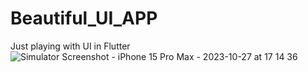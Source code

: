 # Beautiful_UI_APP
Just playing with UI in Flutter
![Simulator Screenshot - iPhone 15 Pro Max - 2023-10-27 at 17 14 36](https://github.com/Futitisme/Beautiful_UI_APP/assets/110248772/6acc9a13-cd32-4afe-9011-16ee8ae1540b)
